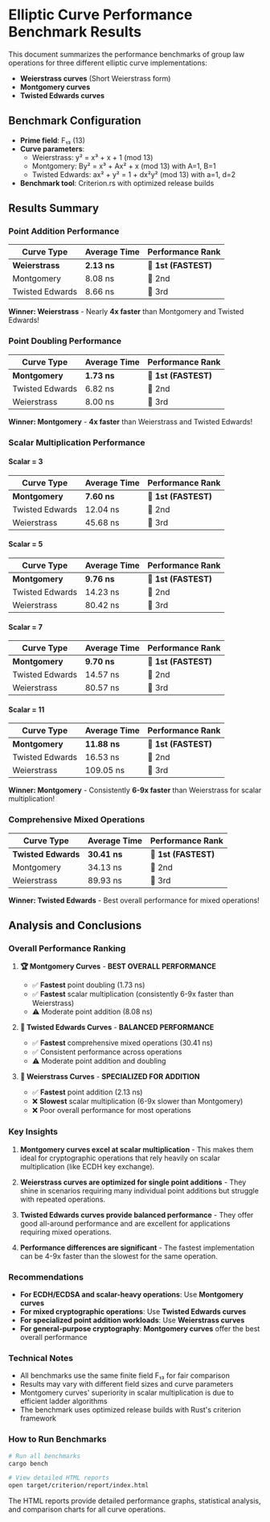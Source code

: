 # Elliptic Curve Performance Benchmark Results

This document summarizes the performance benchmarks of group law operations for three different elliptic curve implementations:
- **Weierstrass curves** (Short Weierstrass form)
- **Montgomery curves** 
- **Twisted Edwards curves**

## Benchmark Configuration

- **Prime field**: F₁₃ (13)
- **Curve parameters**:
  - Weierstrass: y² = x³ + x + 1 (mod 13)
  - Montgomery: By² = x³ + Ax² + x (mod 13) with A=1, B=1
  - Twisted Edwards: ax² + y² = 1 + dx²y² (mod 13) with a=1, d=2
- **Benchmark tool**: Criterion.rs with optimized release builds

## Results Summary

### Point Addition Performance

| Curve Type | Average Time | Performance Rank |
|------------|-------------|------------------|
| **Weierstrass** | **2.13 ns** | **🥇 1st (FASTEST)** |
| Montgomery | 8.08 ns | 🥈 2nd |
| Twisted Edwards | 8.66 ns | 🥉 3rd |

**Winner: Weierstrass** - Nearly **4x faster** than Montgomery and Twisted Edwards!

### Point Doubling Performance

| Curve Type | Average Time | Performance Rank |
|------------|-------------|------------------|
| **Montgomery** | **1.73 ns** | **🥇 1st (FASTEST)** |
| Twisted Edwards | 6.82 ns | 🥈 2nd |
| Weierstrass | 8.00 ns | 🥉 3rd |

**Winner: Montgomery** - **4x faster** than Weierstrass and Twisted Edwards!

### Scalar Multiplication Performance

#### Scalar = 3
| Curve Type | Average Time | Performance Rank |
|------------|-------------|------------------|
| **Montgomery** | **7.60 ns** | **🥇 1st (FASTEST)** |
| Twisted Edwards | 12.04 ns | 🥈 2nd |
| Weierstrass | 45.68 ns | 🥉 3rd |

#### Scalar = 5
| Curve Type | Average Time | Performance Rank |
|------------|-------------|------------------|
| **Montgomery** | **9.76 ns** | **🥇 1st (FASTEST)** |
| Twisted Edwards | 14.23 ns | 🥈 2nd |
| Weierstrass | 80.42 ns | 🥉 3rd |

#### Scalar = 7
| Curve Type | Average Time | Performance Rank |
|------------|-------------|------------------|
| **Montgomery** | **9.70 ns** | **🥇 1st (FASTEST)** |
| Twisted Edwards | 14.57 ns | 🥈 2nd |
| Weierstrass | 80.57 ns | 🥉 3rd |

#### Scalar = 11
| Curve Type | Average Time | Performance Rank |
|------------|-------------|------------------|
| **Montgomery** | **11.88 ns** | **🥇 1st (FASTEST)** |
| Twisted Edwards | 16.53 ns | 🥈 2nd |
| Weierstrass | 109.05 ns | 🥉 3rd |

**Winner: Montgomery** - Consistently **6-9x faster** than Weierstrass for scalar multiplication!

### Comprehensive Mixed Operations

| Curve Type | Average Time | Performance Rank |
|------------|-------------|------------------|
| **Twisted Edwards** | **30.41 ns** | **🥇 1st (FASTEST)** |
| Montgomery | 34.13 ns | 🥈 2nd |
| Weierstrass | 89.93 ns | 🥉 3rd |

**Winner: Twisted Edwards** - Best overall performance for mixed operations!

## Analysis and Conclusions

### Overall Performance Ranking

1. **🏆 Montgomery Curves** - **BEST OVERALL PERFORMANCE**
   - ✅ **Fastest** point doubling (1.73 ns)
   - ✅ **Fastest** scalar multiplication (consistently 6-9x faster than Weierstrass)
   - ⚠️ Moderate point addition (8.08 ns)

2. **🥈 Twisted Edwards Curves** - **BALANCED PERFORMANCE**
   - ✅ **Fastest** comprehensive mixed operations (30.41 ns)
   - ✅ Consistent performance across operations
   - ⚠️ Moderate point addition and doubling

3. **🥉 Weierstrass Curves** - **SPECIALIZED FOR ADDITION**
   - ✅ **Fastest** point addition (2.13 ns)
   - ❌ **Slowest** scalar multiplication (6-9x slower than Montgomery)
   - ❌ Poor overall performance for most operations

### Key Insights

1. **Montgomery curves excel at scalar multiplication** - This makes them ideal for cryptographic operations that rely heavily on scalar multiplication (like ECDH key exchange).

2. **Weierstrass curves are optimized for single point additions** - They shine in scenarios requiring many individual point additions but struggle with repeated operations.

3. **Twisted Edwards curves provide balanced performance** - They offer good all-around performance and are excellent for applications requiring mixed operations.

4. **Performance differences are significant** - The fastest implementation can be 4-9x faster than the slowest for the same operation.

### Recommendations

- **For ECDH/ECDSA and scalar-heavy operations**: Use **Montgomery curves**
- **For mixed cryptographic operations**: Use **Twisted Edwards curves**  
- **For specialized point addition workloads**: Use **Weierstrass curves**
- **For general-purpose cryptography**: **Montgomery curves** offer the best overall performance

### Technical Notes

- All benchmarks use the same finite field F₁₃ for fair comparison
- Results may vary with different field sizes and curve parameters
- Montgomery curves' superiority in scalar multiplication is due to efficient ladder algorithms
- The benchmark uses optimized release builds with Rust's criterion framework

### How to Run Benchmarks

```bash
# Run all benchmarks
cargo bench

# View detailed HTML reports
open target/criterion/report/index.html
```

The HTML reports provide detailed performance graphs, statistical analysis, and comparison charts for all curve operations.